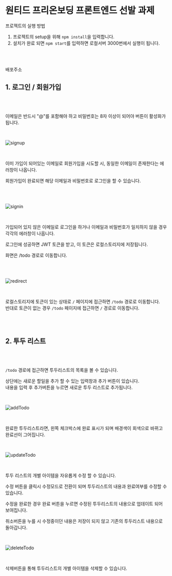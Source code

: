 # 원티드 프리온보딩 프론트엔드 선발 과제

프로젝트의 실행 방법

1. 프로젝트의 setup을 위해 `npm install`을 입력합니다.
2. 설치가 완료 되면 `npm start`를 입력하면 로컬서버 3000번에서 실행이 됩니다.

<br />
<br />

배포주소

## 1. 로그인 / 회원가입

<br />
<br />

이메일은 반드시 "@"를 포함해야 하고 비밀번호는 8자 이상이 되어야 버튼이 활성화가 됩니다.

<br />

![signup](https://user-images.githubusercontent.com/67881881/207073845-4542732f-9ba5-4ead-ab5f-663cac274568.gif)

<br />

이미 가입이 되어있는 이메일로 회원가입을 시도할 시, 동일한 이메일이 존재한다는 에러창이 나옵니다.

회원가입이 완료되면 해당 이메일과 비밀번호로 로그인을 할 수 있습니다.

<br />
<br />

![signin](https://user-images.githubusercontent.com/67881881/207103299-600794b1-4604-48fd-8bf3-19ab140e612e.gif)

<br />

가입되어 있지 않은 이메일로 로그인을 하거나 이메일과 비밀번호가 일치하지 않을 경우 각각의 에러창이 나옵니다.

로그인에 성공하면 JWT 토큰을 받고, 이 토큰은 로컬스토리지에 저장됩니다.

화면은 /todo 경로로 이동합니다.

<br />
<br />

![redirect](https://user-images.githubusercontent.com/67881881/207103367-ba554aeb-eb5b-4df1-a34b-ddb9d194d428.gif)

<br />

로컬스토리지에 토큰이 있는 상태로 `/` 페이지에 접근하면 `/todo` 경로로 이동합니다.  
반대로 토큰이 없는 경우 `/todo` 페이지에 접근하면 `/` 경로로 이동합니다.

<br />
<br />

## 2. 투두 리스트

<br />
<br />

`/todo` 경로에 접근하면 투두리스트의 목록을 볼 수 있습니다.

상단에는 새로운 할일을 추가 할 수 있는 입력창과 추가 버튼이 있습니다.  
내용을 입력 후 추가버튼을 누르면 새로운 투두 리스트로 추가됩니다.

<br />

![addTodo](https://user-images.githubusercontent.com/67881881/207103396-d0802211-4a38-457a-996f-b52a45781a38.gif)

<br />

완료한 투두리스트라면, 왼쪽 체크박스에 완료 표시가 되며 배경색이 회색으로 바뀌고 완료선이 그어집니다.

<br />

![updateTodo](https://user-images.githubusercontent.com/67881881/207103445-6f4ea53b-f034-41cc-bba1-dce4ab3b6b2e.gif)

<br />

투두 리스트의 개별 아이템을 자유롭게 수정 할 수 있습니다.

수정 버튼을 클릭시 수정모드로 전환이 되며 투두리스트의 내용과 완료여부를 수정할 수 있습니다.

수정을 완료한 경우 완료 버튼을 누르면 수정된 투두리스트의 내용으로 업데이트 되어 보여집니다.

취소버튼을 누를 시 수정중이던 내용은 저장이 되지 않고 기존의 투두리스트 내용으로 돌아갑니다.

<br />

![deleteTodo](https://user-images.githubusercontent.com/67881881/207103501-613db354-10ed-473f-b0ed-664c932144e9.gif)

<br />

삭제버튼을 통해 투두리스트의 개별 아이템을 삭제할 수 있습니다.
